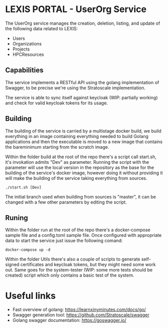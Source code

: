 # LEXIS PORTAL - UserOrg Service

The UserOrg service manages the creation, deletion, listing, and update of the following data related to LEXIS:
- Users
- Organizations
- Projects
- HPCResources


## Capabilities

The service implements a RESTful API using the golang implementation of Swagger, to be precise we're using the Stratoscale implementation.

The service is able to sync itself against keycloak (WIP: partially working) and check for valid keycloak tokens for its usage.


## Building

The building of the service is carried by a multistage docker build, we build everything in an image containing everything needed to build Golang applications
and then the executable is moved to a new image that contains the bareminimum starting from the scratch image.

Within the folder build at the root of the repo there's a script call start.sh, it's invokation admits "Dev" as parameter.
Running the script with the parameter will use the local version in the repository as the base for the building of the service's docker image,
however doing it without providing it will make the building of the service taking everything from sources.

```
./start.sh [Dev]
```

The initial branch used when building from sources is "master", it can be changed with a few other parameters by editing the script.


## Runing

Within the folder run at the root of the repo there's a docker-compose sample file and a config.toml sample file.
Once configured with appropriate data to start the service just issue the following comand:

```
docker-compose up -d
```

Within the folder Utils there's also a couple of scripts to generate self-signed certificates and keycloak tokens, but they might need some work out.
Same goes for the system-tester (WIP: some more tests should be created) script which only contains a basic test of the system.


# Useful links

- Fast overview of golang: https://learnxinyminutes.com/docs/go/
- Swagger generation tool: https://github.com/Stratoscale/swagger
- Golang swagger documentation: https://goswagger.io/
